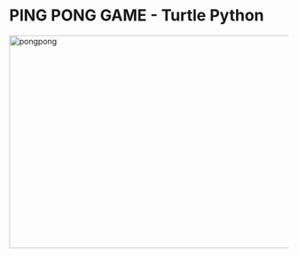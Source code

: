 # PING PONG GAME - Turtle Python

<img width="803" height="383" alt="pongpong" src="https://github.com/user-attachments/assets/f381b875-02e8-4c09-9e73-a30ef030c0de" />
